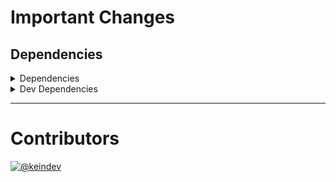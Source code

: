 # Important Changes

## Dependencies

<details>
<summary>Dependencies</summary>

- Changed **[figures](https://www.npmjs.com/package/figures)** from `^4.0.0` to `^4.0.1`
- Changed **[package-json-helper](https://www.npmjs.com/package/package-json-helper)** from `^4.0.2` to `^4.0.3`
- Changed **[stdout-update](https://www.npmjs.com/package/stdout-update)** from `^3.0.3` to `^3.0.4`
- Changed **[yargs](https://www.npmjs.com/package/yargs)** from `^17.3.1` to `^17.4.0`

</details>

<details>
<summary>Dev Dependencies</summary>

- Changed **[@tagproject/docs-shared-config](https://www.npmjs.com/package/@tagproject/docs-shared-config)** from `^1.0.2` to `^1.0.4`
- Changed **[@tagproject/ts-package-shared-config](https://www.npmjs.com/package/@tagproject/ts-package-shared-config)** from `^7.3.0` to `^7.3.3`
- Changed **[@tagproject/vscode-shared-config](https://www.npmjs.com/package/@tagproject/vscode-shared-config)** from `^1.2.3` to `^1.2.5`
- Changed **[@types/node](https://www.npmjs.com/package/@types/node)** from `^17.0.21` to `^17.0.23`
- Changed **[@typescript-eslint/eslint-plugin](https://www.npmjs.com/package/@typescript-eslint/eslint-plugin)** from `^5.15.0` to `^5.18.0`
- Changed **[@typescript-eslint/parser](https://www.npmjs.com/package/@typescript-eslint/parser)** from `^5.15.0` to `^5.18.0`
- Changed **[changelog-guru](https://www.npmjs.com/package/changelog-guru)** from `^4.0.3` to `^4.0.4`
- Changed **[cspell](https://www.npmjs.com/package/cspell)** from `^5.19.2` to `^5.19.5`
- Changed **[eslint](https://www.npmjs.com/package/eslint)** from `^8.11.0` to `^8.12.0`
- Changed **[eslint-plugin-jest](https://www.npmjs.com/package/eslint-plugin-jest)** from `^26.1.1` to `^26.1.3`
- Changed **[prettier](https://www.npmjs.com/package/prettier)** from `^2.6.0` to `^2.6.2`
- Changed **[ts-jest](https://www.npmjs.com/package/ts-jest)** from `^27.1.3` to `^27.1.4`
- Changed **[typescript](https://www.npmjs.com/package/typescript)** from `^4.6.2` to `^4.6.3`
- Bumped **[figma-portal](https://www.npmjs.com/package/figma-portal)** from `^0.11.0` to `^1.0.0`

</details>

---

# Contributors

[![@keindev](https://avatars.githubusercontent.com/u/4527292?v=4&s=40)](https://github.com/keindev)
